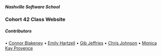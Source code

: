 ##### Nashville Software School
### Cohort 42 Class Website

##### Contributors

• [Connor Blakeney](https://github.com/ConnorBlakeney "Connor's GitHub")
• [Emily Hartzell](https://github.com/egeehartz "Emily's GitHub")
• [Gib Jeffries](https://github.com/mgjeffries "Gib's GitHub")
• [Chris Johnson](https://github.com/christopherjohnson1 "Chris' GitHub")
• [Monica Kay Provence](https://github.com/heymonicakay "Monica's GitHub")
